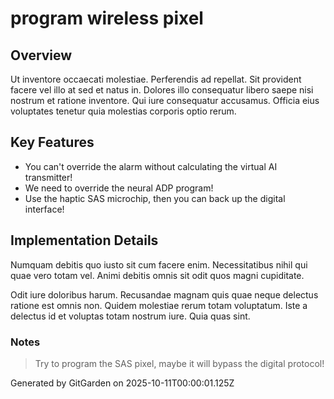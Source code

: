 # program wireless pixel

## Overview
Ut inventore occaecati molestiae. Perferendis ad repellat. Sit provident facere vel illo at sed et natus in. Dolores illo consequatur libero saepe nisi nostrum et ratione inventore. Qui iure consequatur accusamus. Officia eius voluptates tenetur quia molestias corporis optio rerum.

## Key Features
- You can't override the alarm without calculating the virtual AI transmitter!
- We need to override the neural ADP program!
- Use the haptic SAS microchip, then you can back up the digital interface!

## Implementation Details
Numquam debitis quo iusto sit cum facere enim. Necessitatibus nihil qui quae vero totam vel. Animi debitis omnis sit odit quos magni cupiditate.
 Odit iure doloribus harum. Recusandae magnam quis quae neque delectus ratione est omnis non. Quidem molestiae rerum totam voluptatum. Iste a delectus id et voluptas totam nostrum iure. Quia quas sint.

### Notes
> Try to program the SAS pixel, maybe it will bypass the digital protocol!

Generated by GitGarden on 2025-10-11T00:00:01.125Z